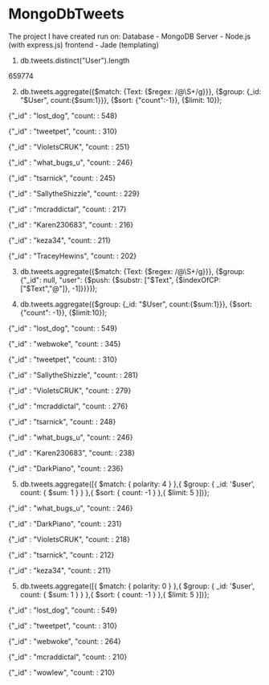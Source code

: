 # MongoDbTweets

The project I have created run on:
Database - MongoDB
Server - Node.js (with express.js)
frontend - Jade (templating)

1) db.tweets.distinct("User").length

659774

2) db.tweets.aggregate({$match: {Text: {$regex: /@\S+/g}}}, {$group: {_id: "$User", count:{$sum:1}}}, {$sort: {"count":-1}}, {$limit: 10});

{"_id" : "lost_dog", "count: : 548}

{"_id" : "tweetpet", "count: : 310}

{"_id" : "VioletsCRUK", "count: : 251}

{"_id" : "what_bugs_u", "count: : 246}

{"_id" : "tsarnick", "count: : 245}

{"_id" : "SallytheShizzle", "count: : 229}

{"_id" : "mcraddictal", "count: : 217}

{"_id" : "Karen230683", "count: : 216}

{"_id" : "keza34", "count: : 211}

{"_id" : "TraceyHewins", "count: : 202}

3) db.tweets.aggregate({$match: {Text: {$regex: /@\S+/g}}}, {$group: {"_id": null, "user": {$push: {$substr: ["$Text", {$indexOfCP: ["$Text","@"]}, -1]}}}});

4) db.tweets.aggregate({$group: {_id: "$User", count:{$sum:1}}}, {$sort: {"count": -1}}, {$limit:10});

{"_id" : "lost_dog", "count: : 549}

{"_id" : "webwoke", "count: : 345}

{"_id" : "tweetpet", "count: : 310}

{"_id" : "SallytheShizzle", "count: : 281}

{"_id" : "VioletsCRUK", "count: : 279}

{"_id" : "mcraddictal", "count: : 276}

{"_id" : "tsarnick", "count: : 248}

{"_id" : "what_bugs_u", "count: : 246}

{"_id" : "Karen230683", "count: : 238}

{"_id" : "DarkPiano", "count: : 236}

5) db.tweets.aggregate([{ $match: { polarity: 4 } },{ $group: { _id: '$user', count: { $sum: 1 } } },{ $sort: { count: -1 } },{ $limit: 5 }])};

{"_id" : "what_bugs_u", "count: : 246}

{"_id" : "DarkPiano", "count: : 231}

{"_id" : "VioletsCRUK", "count: : 218}

{"_id" : "tsarnick", "count: : 212}

{"_id" : "keza34", "count: : 211}

5) db.tweets.aggregate([{ $match: { polarity: 0 } },{ $group: { _id: '$user', count: { $sum: 1 } } },{ $sort: { count: -1 } },{ $limit: 5 }])};

{"_id" : "lost_dog", "count: : 549}

{"_id" : "tweetpet", "count: : 310}

{"_id" : "webwoke", "count: : 264}

{"_id" : "mcraddictal", "count: : 210}

{"_id" : "wowlew", "count: : 210}
